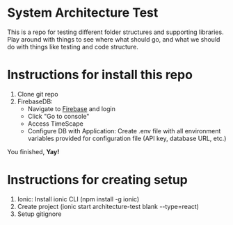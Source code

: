 # System Architecture Test

This is a repo for testing different folder structures and supporting libraries. Play around with things to see where what should go, and what we should do with things like testing and code structure.

# Instructions for install this repo

1. Clone git repo
2. FirebaseDB:
	- Navigate to [Firebase](https://firebase.google.com) and login
	- Click "Go to console"
	- Access TimeScape
	- Configure DB with Application:
		Create .env file with all environment variables provided for configuration file (API key, database URL, etc.)		

You finished, **Yay!**

# Instructions for creating setup

1. Ionic: Install ionic CLI (npm install -g ionic)
2. Create project (ionic start architecture-test blank --type=react)
3. Setup gitignore
